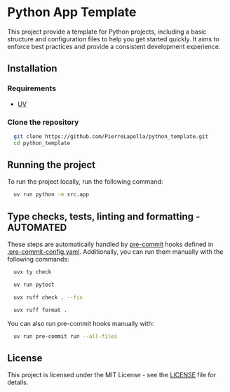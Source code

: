 # Python App Template

This project provide a template for Python projects, including a basic structure and configuration files to help you get started quickly.
It aims to enforce best practices and provide a consistent development experience.

## Installation

### Requirements

- [UV](https://docs.astral.sh/uv/)

### Clone the repository

```bash
  git clone https://github.com/PierreLapolla/python_template.git
  cd python_template
```

## Running the project

To run the project locally, run the following command:

```bash
  uv run python -m src.app
```

## Type checks, tests, linting and formatting - AUTOMATED

These steps are automatically handled by [pre-commit](https://pre-commit.com/) hooks defined
in [.pre-commit-config.yaml](.pre-commit-config.yaml).
Additionally, you can run them manually with the following commands:

```bash
  uvx ty check
```

```bash
  uv run pytest
```

```bash
  uvx ruff check . --fix
```

```bash
  uvx ruff format .
```

You can also run pre-commit hooks manually with:

```bash
  uv run pre-commit run --all-files
```

## License

This project is licensed under the MIT License - see the [LICENSE](LICENSE) file for details.
